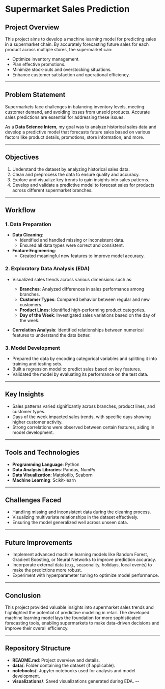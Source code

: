 # Supermarket Sales Prediction

## Project Overview
This project aims to develop a machine learning model for predicting sales in a supermarket chain. By accurately forecasting future sales for each product across multiple stores, the supermarket can:
- Optimize inventory management.
- Plan effective promotions.
- Minimize stock-outs and overstocking situations.
- Enhance customer satisfaction and operational efficiency.

---

## Problem Statement
Supermarkets face challenges in balancing inventory levels, meeting customer demand, and avoiding losses from unsold products. Accurate sales predictions are essential for addressing these issues.  

As a **Data Science Intern**, my goal was to analyze historical sales data and develop a predictive model that forecasts future sales based on various factors like product details, promotions, store information, and more.

---

## Objectives
1. Understand the dataset by analyzing historical sales data.
2. Clean and preprocess the data to ensure quality and accuracy.
3. Explore and visualize key trends to gain insights into sales patterns.
4. Develop and validate a predictive model to forecast sales for products across different supermarket branches.

---

## Workflow
### 1. Data Preparation
- **Data Cleaning**: 
  - Identified and handled missing or inconsistent data.
  - Ensured all data types were correct and consistent.
- **Feature Engineering**: 
  - Created meaningful new features to improve model accuracy.

### 2. Exploratory Data Analysis (EDA)
- Visualized sales trends across various dimensions such as:
  - **Branches**: Analyzed differences in sales performance among branches.
  - **Customer Types**: Compared behavior between regular and new customers.
  - **Product Lines**: Identified high-performing product categories.
  - **Day of the Week**: Investigated sales variations based on the day of the week.

- **Correlation Analysis**: Identified relationships between numerical features to understand the data better.

### 3. Model Development
- Prepared the data by encoding categorical variables and splitting it into training and testing sets.
- Built a regression model to predict sales based on key features.
- Validated the model by evaluating its performance on the test data.

---

## Key Insights
- Sales patterns varied significantly across branches, product lines, and customer types.
- Days of the week impacted sales trends, with specific days showing higher customer activity.
- Strong correlations were observed between certain features, aiding in model development.

---

## Tools and Technologies
- **Programming Language**: Python
- **Data Analysis Libraries**: Pandas, NumPy
- **Data Visualization**: Matplotlib, Seaborn
- **Machine Learning**: Scikit-learn

---

## Challenges Faced
- Handling missing and inconsistent data during the cleaning process.
- Visualizing multivariate relationships in the dataset effectively.
- Ensuring the model generalized well across unseen data.

---

## Future Improvements
- Implement advanced machine learning models like Random Forest, Gradient Boosting, or Neural Networks to improve prediction accuracy.
- Incorporate external data (e.g., seasonality, holidays, local events) to make the predictions more robust.
- Experiment with hyperparameter tuning to optimize model performance.

---

## Conclusion
This project provided valuable insights into supermarket sales trends and highlighted the potential of predictive modeling in retail. The developed machine learning model lays the foundation for more sophisticated forecasting tools, enabling supermarkets to make data-driven decisions and improve their overall efficiency.

---

## Repository Structure
- **README.md**: Project overview and details.
- **data/**: Folder containing the dataset (if applicable).
- **notebooks/**: Jupyter notebooks used for analysis and model development.
- **visualizations/**: Saved visualizations generated during EDA.
--
